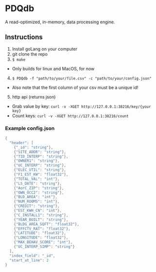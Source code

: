 # PDQdb

A read-optimized, in-memory, data processing engine.


## Instructions

1. Install goLang on your computer
2. git clone the repo
3. `$ make`
  * Only builds for linux and MacOS, for now
4. `$ PDQdb -f "path/to/your/file.csv" -c "path/to/your/config.json"`
  * Also note that the first column of your csv must be a unique id!
5. http api (returns json)
  * Grab value by key: `curl -v -XGET http://127.0.0.1:38216/key/{your key}`
  * Count keys: `curl -v -XGET http://127.0.0.1:38216/count`


### Example config.json
```go
{
  "header": [
    {"_id": "string"},
    {"SITE_ADDR": "string"},
    {"TID_INTERP": "string"},
    {"OWNER1": "string"},
    {"UC_INTERP": "string"},
    {"ELEC_UTIL": "string"},
    {"F1_EST_KW": "float32"},
    {"TOTAL_VAL": "int"},
    {"LS_DATE": "string"},
    {"AorC_ZIP": "string"},
    {"OWN_OCC2": "string"},
    {"BLD_AREA": "int"},
    {"NUM_ROOMS": "int"},
    {"CREDIT": "string"},
    {"EST_KWH_CN": "int"},
    {"C_INSTALL1": "string"},
    {"YEAR_BUILT": "string"},
    {"BLDG_AREA_SQFT": "float32"},
    {"EFFCTV_RAT": "float32"},
    {"LATITUDE": "float32"},
    {"LONGITUDE": "float32"},
    {"MAX_BEHAV_SCORE": "int"},
    {"UC_INTERP_SIMP": "string"}
  ],
  "index_field": "_id",
  "start_at_line": 2
}  
```